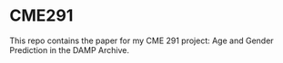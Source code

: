 # CME291
This repo contains the paper for my CME 291 project: Age and Gender Prediction in the DAMP Archive.
